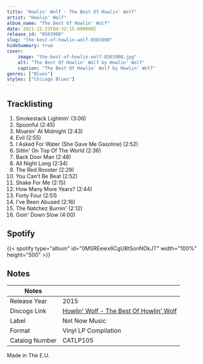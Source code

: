 ```yaml
---
title: "Howlin' Wolf - The Best Of Howlin' Wolf"
artist: "Howlin' Wolf"
album_name: "The Best Of Howlin' Wolf"
date: 2021-12-23T04:32:15.000000Z
release_id: "8503900"
slug: "the-best-of-howlin-wolf-8503900"
hideSummary: true
cover:
    image: "the-best-of-howlin-wolf-8503900.jpg"
    alt: "The Best Of Howlin' Wolf by Howlin' Wolf"
    caption: "The Best Of Howlin' Wolf by Howlin' Wolf"
genres: ["Blues"]
styles: ["Chicago Blues"]
---
```


## Tracklisting
1. Smokestack Lightnin' (3:06)
2. Spoonful (2:45)
3. Moanin' At Midnight (2:43)
4. Evil (2:55)
5. I Asked For Water (She Gave Me Gasoline) (2:52)
6. Sittin' On Top Of The World (2:36)
7. Back Door Man (2:48)
8. All Night Long (2:34)
9. The Red Rooster (2:29)
10. You Can't Be Beat (2:52)
11. Shake For Me (2:15)
12. How Many More Years? (2:44)
13. Forty Four (2:51)
14. I've Been Abused (2:16)
15. The Natchez Burnin' (2:12)
16. Goin' Down Slow (4:00)


## Spotify
{{< spotify type="album" id="0MSREewx6CgUBtSonNOkJT" width="100%" height="500" >}}



## Notes
| Notes          |             |
| ---------------| ----------- |
| Release Year   | 2015 |
| Discogs Link   | [Howlin' Wolf - The Best Of Howlin' Wolf](https://www.discogs.com/release/8503900-Howlin-Wolf-The-Best-Of-Howlin-Wolf) |
| Label          | Not Now Music |
| Format         | Vinyl LP Compilation |
| Catalog Number | CATLP105 |

Made in The E.U.
